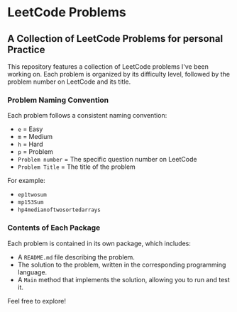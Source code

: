 # LeetCode Problems

## A Collection of LeetCode Problems for personal Practice

This repository features a collection of LeetCode problems I've been working on. Each problem is organized by its difficulty level, followed by the problem number on LeetCode and its title.

### Problem Naming Convention

Each problem follows a consistent naming convention:
- `e` = Easy
- `m` = Medium
- `h` = Hard
- `p` = Problem
- `Problem number` = The specific question number on LeetCode
- `Problem Title` = The title of the problem

For example:
- `ep1twosum`
- `mp153Sum`
- `hp4medianoftwosortedarrays`

### Contents of Each Package

Each problem is contained in its own package, which includes:
- A `README.md` file describing the problem.
- The solution to the problem, written in the corresponding programming language.
- A `Main` method that implements the solution, allowing you to run and test it.

Feel free to explore!
